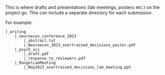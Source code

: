 This is where drafts and presentations (lab meetings, posters etc.) on the project go. This can include a separate directory for each submission.

For example:

```
|_writing
    |_neuroecon_conference_2023
        |_abstract.txt
        |_Neuroecon_2023_overtrained_decisions_poster.pdf
    |_psych_sci
        |_draft.pdf
        |_response_to_reviewers.pdf
    |_RangelLabMeeting
        |_May2023_overtrained_decisions_lab_meeting.ppt
```